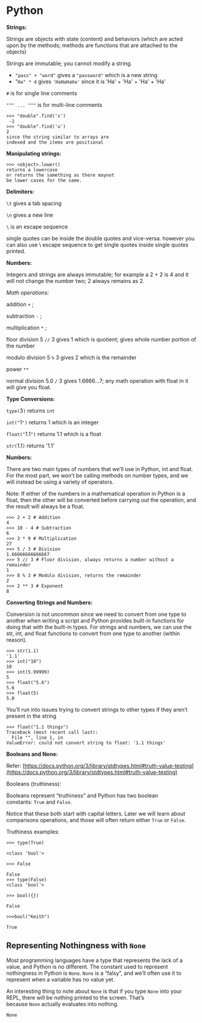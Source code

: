 # Python

**Strings:**

Strings are objects with state (content) and behaviors (which are acted upon by the methods; methods are functions that are attached to the objects)

Strings are immutable; you cannot modify a string.

- `"pass" + "word"` gives a `"password"` which is a new string
- "`Ha" * 4` gives `'HaHaHaHa'` since it is 'Ha' + 'Ha' + 'Ha' + 'Ha'

`#` is for single line comments 

`""" ... """` is for multi-line comments

    >>> "double".find('s')
     -1 
    >>> "double".find('u')
    2
    since the string similar to arrays are 
    indexed and the items are positional

**Manipulating strings:**

    >>> <object>.lower()
    returns a lowercase 
    or returns the samething as there maynot
    be lower cases for the same.

**Delimiters:**

`\t` gives a tab spacing

`\n` gives a new line

`\` is an escape sequence

single quotes can be inside the double quotes and vice-versa. however you can also use \ escape sequence to get single quotes inside single quotes printed.

**Numbers:**

Integers and strings are always immutable; for example a 2 + 2 is 4 and it will not change the number two; 2 always remains as 2.

*Math operations:* 

addition `+` ; 

subtraction `-` ; 

multiplication `*` ; 

floor division 5 `//` 3 gives 1 which is quotient; gives whole number portion of the number

modulo division 5 `%` 3 gives 2 which is the remainder

power `**`

normal division 5.0 `/` 3 gives 1.6666...7; any math operation with float in it will give you float.

**Type Conversions:**

`type(`3`)` returns `int`

`int("`1`")` returns 1 which is an integer

`float("`1.1`")` returns 1.1 which is a float

`str(`1.1`)` returns '1.1' 

**Numbers:**

There are two main types of numbers that we’ll use in Python, int and float. For the most part, we won’t be calling methods on number types, and we will instead be using a variety of operators.

Note: If either of the numbers in a mathematical operation in Python is a float, then the other will be converted before carrying out the operation, and the result will always be a float.

    >>> 2 + 2 # Addition
    4
    >>> 10 - 4 # Subtraction
    6
    >>> 3 * 9 # Multiplication
    27
    >>> 5 / 3 # Division
    1.66666666666667
    >>> 5 // 3 # Floor division, always returns a number without a remainder
    1
    >>> 8 % 3 # Modulo division, returns the remainder
    2
    >>> 2 ** 3 # Exponent
    8

**Converting Strings and Numbers:**

Conversion is not uncommon since we need to convert from one type to another when writing a script and Python provides built-in functions for doing that with the built-in types. For strings and numbers, we can use the str, int, and float functions to convert from one type to another (within reason).

    >>> str(1.1)
    '1.1'
    >>> int("10")
    10
    >>> int(5.99999)
    5
    >>> float("5.6")
    5.6
    >>> float(5)
    5.0

You’ll run into issues trying to convert strings to other types if they aren’t present in the string

    >>> float("1.1 things")
    Traceback (most recent call last):
      File "", line 1, in 
    ValueError: could not convert string to float: '1.1 things'

**Booleans and None:** 

Refer: [https://docs.python.org/3/library/stdtypes.html#truth-value-testing](https://docs.python.org/3/library/stdtypes.html#truth-value-testing)

Booleans (truthiness):

Booleans represent “truthiness” and Python has two boolean constants: `True` and `False`.

Notice that these both start with capital letters. Later we will learn about comparisons operations, and those will often return either `True` or `False`.

Truthiness examples:

    >>> type(True)
    
    <class 'bool'>
    
    >>> False
    
    False
    >>> type(False)
    <class 'bool'>
    
    >>> bool({})
    
    False
    
    >>>bool("Keith")
    
    True

## **Representing Nothingness with `None`**

Most programming languages have a type that represents the lack of a value, and Python is no different. The constant used to represent nothingness in Python is `None`. `None` is a “falsy”, and we’ll often use it to represent when a variable has no value yet.

An interesting thing to note about `None` is that if you type `None` into your REPL, there will be nothing printed to the screen. That’s because `None` actually evaluates into nothing.

    None
